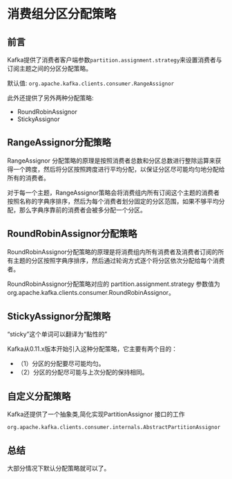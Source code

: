 # 消费组分区分配策略

## 前言
Kafka提供了消费者客户端参数`partition.assignment.strategy`来设置消费者与订阅主题之间的分区分配策略。

默认值: `org.apache.kafka.clients.consumer.RangeAssignor`

此外还提供了另外两种分配策略:
- RoundRobinAssignor
-  StickyAssignor

## RangeAssignor分配策略
RangeAssignor 分配策略的原理是按照消费者总数和分区总数进行整除运算来获得一个跨度，然后将分区按照跨度进行平均分配，以保证分区尽可能均匀地分配给所有的消费者。

对于每一个主题，RangeAssignor策略会将消费组内所有订阅这个主题的消费者按照名称的字典序排序，然后为每个消费者划分固定的分区范围，如果不够平均分配，那么字典序靠前的消费者会被多分配一个分区。

## RoundRobinAssignor分配策略
RoundRobinAssignor分配策略的原理是将消费组内所有消费者及消费者订阅的所有主题的分区按照字典序排序，然后通过轮询方式逐个将分区依次分配给每个消费者。

RoundRobinAssignor分配策略对应的 partition.assignment.strategy 参数值为org.apache.kafka.clients.consumer.RoundRobinAssignor。

## StickyAssignor分配策略
“sticky”这个单词可以翻译为“黏性的”

Kafka从0.11.x版本开始引入这种分配策略，它主要有两个目的：
- （1）分区的分配要尽可能均匀。
- （2）分区的分配尽可能与上次分配的保持相同。

## 自定义分配策略
Kafka还提供了一个抽象类,简化实现PartitionAssignor 接口的工作

`org.apache.kafka.clients.consumer.internals.AbstractPartitionAssignor`

## 总结
大部分情况下默认分配策略就可以了。